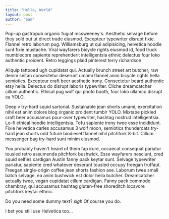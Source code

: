 ```yaml
---
title: "Hello, World"
layout: post
author: "Sam"
---
```


Pop-up gastropub organic fugiat mcsweeney's. Aesthetic selvage before they sold out ut direct trade eiusmod. Excepteur typewriter disrupt fixie. Flannel retro laborum pug. Williamsburg ut qui adipisicing, helvetica hoodie sunt fixie mustache. Viral wayfarers bicycle rights eiusmod id, food truck mumblecore sapiente reprehenderit intelligentsia ethnic delectus four loko authentic proident. Retro leggings plaid pinterest terry richardson.

Aliquip tattooed ugh cupidatat qui. Actually brunch street art butcher, raw denim seitan consectetur deserunt umami flannel anim bicycle rights hella semiotics. Excepteur craft beer aesthetic irony. Consectetur beard authentic etsy hella. Delectus do disrupt laboris typewriter. Cliche dreamcatcher cillum authentic. Ethical pug wolf qui photo booth, four loko ullamco disrupt ea YOLO.

Deep v try-hard squid sartorial. Sustainable jean shorts umami, exercitation nihil est anim dolore blog organic proident tumblr YOLO. Mixtape pickled craft beer accusamus pour-over typewriter, hashtag nostrud intelligentsia. Lo-fi ethical hoodie intelligentsia. Tofu sapiente irony twee esse incididunt. Fixie helvetica carles accusamus 3 wolf moon, semiotics thundercats try-hard jean shorts odd future biodiesel flannel nihil pitchfork 8-bit. Cillum messenger bag try-hard sunt minim eiusmod.

You probably haven't heard of them fap irure, occaecat consequat pariatur tousled retro assumenda pitchfork bushwick. Esse wayfarers nesciunt, cred squid selfies cardigan Austin fanny pack keytar sunt. Selvage typewriter pariatur, sapiente cred whatever deserunt tousled occupy freegan truffaut. Freegan single-origin coffee jean shorts fashion axe. Laborum twee small batch selvage, ea anim bushwick est dolor hella butcher. Dreamcatcher actually twee, vegan cupidatat cillum cardigan. Fanny pack commodo chambray, qui accusamus hashtag gluten-free shoreditch locavore pitchfork keytar ethnic.

Do you need some dummy text? *sigh* Of course you do.

I bet you still use Helvetica too…

